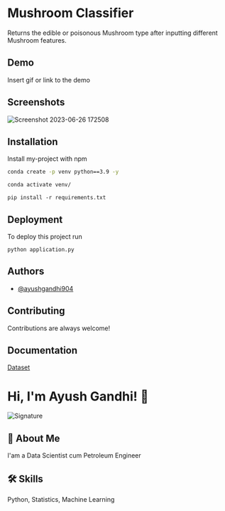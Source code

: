 # Mushroom Classifier

Returns the edible or poisonous Mushroom type after inputting different Mushroom features. 

## Demo

Insert gif or link to the demo


## Screenshots
![Screenshot 2023-06-26 172508](https://github.com/ayushgandhi904/Mushroom-Classifier/assets/96850890/fb92421e-aa2e-4d1d-bdf1-e5beb1b0fbae)


## Installation

Install my-project with npm

```bash
conda create -p venv python==3.9 -y
```
```bash
conda activate venv/
```
```
pip install -r requirements.txt
```
## Deployment

To deploy this project run

```
python application.py
```

## Authors

- [@ayushgandhi904](https://www.github.com/ayushgandhi904)


## Contributing

Contributions are always welcome!


## Documentation

[Dataset](https://www.kaggle.com/uciml/mushroom-classification)


# Hi, I'm Ayush Gandhi! 👋

![Signature](https://github.com/ayushgandhi904/Mushroom-Classifier/assets/96850890/e5ca1b3f-2122-4dfa-b10a-6e4c0408e0a3)


## 🚀 About Me
I'am a Data Scientist cum Petroleum Engineer


## 🛠 Skills
Python, Statistics, Machine Learning
